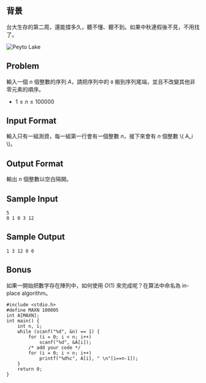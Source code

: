 ## 背景 ##

台大生存的第二周，還能撐多久，聽不懂、聽不到。如果中秋連假後不見，不用找了。

<div class="pure-g">
                <div class="pure-u-5-5">
                    <img class="pure-img-responsive" src="http://i.imgur.com/qYSiT0t.jpg" alt="Peyto Lake">
                </div>
</div>

## Problem ##

輸入一個 $n$ 個整數的序列 $A$，請把序列中的 `0` 搬到序列尾端，並且不改變其他非零元素的順序。

* $1 \le n \le 100000$

## Input Format ##

輸入只有一組測資，每一組第一行會有一個整數 $n$，接下來會有 $n$ 個整數 \\( A_i \\)。

## Output Format ##

輸出 $n$ 個整數以空白隔開。

## Sample Input ##

```
5
0 1 0 3 12
```

## Sample Output ##

```
1 3 12 0 0
```

## Bonus ##

如果一開始把數字存在陣列中，如何使用 $O(1)$ 來完成呢？在算法中命名為 in-place algorithm。

```
#include <stdio.h>
#define MAXN 100005
int A[MAXN];
int main() {
	int n, i;
	while (scanf("%d", &n) == 1) {
		for (i = 0; i < n; i++)
			scanf("%d", &A[i]);
		/* add your code */
		for (i = 0; i < n; i++)
			printf("%d%c", A[i], " \n"[i==n-1]);
	}
	return 0;
}
```